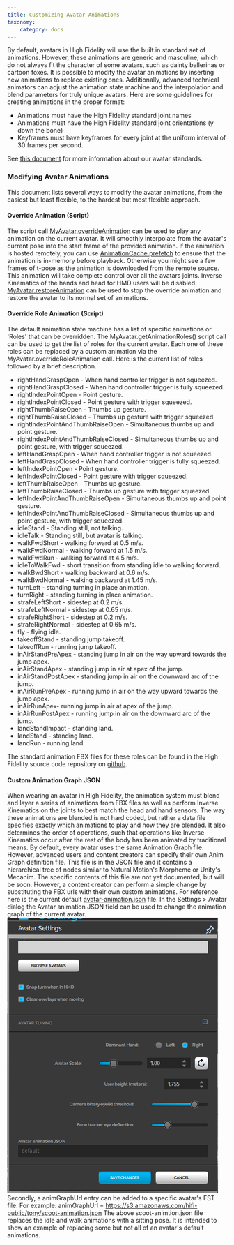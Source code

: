 ```yaml
---
title: Customizing Avatar Animations
taxonomy:
    category: docs
---
```


By default, avatars in High Fidelity will use the built in standard set of animations. However, these animations are generic and masculine, which do not always fit the character of some avatars, such as dainty ballerinas or cartoon foxes. It is possible to modify the avatar animations by inserting new animations to replace existing ones. Additionally, advanced technical animators can adjust the animation state machine and the interpolation and blend parameters for truly unique avatars.
Here are some guidelines for creating animations in the proper format:
+ Animations must have the High Fidelity standard joint names
+ Animations must have the High Fidelity standard joint orientations (y down the bone) 
+ Keyframes must have keyframes for every joint at the uniform interval of 30 frames per second.

See [this document](https://docs.highfidelity.com/create-and-explore/avatars/avatar-standards) for more information about our avatar standards. 

### Modifying Avatar Animations

This document lists several ways to modify the avatar animations, from the easiest but least flexible, to the hardest but most flexible approach. 

#### Override Animation (Script)

The script call [MyAvatar.overrideAnimation](https://docs.highfidelity.com/api-reference/namespaces/myavatar#.overrideAnimation) can be used to play any animation on the current avatar. It will smoothly interpolate from the avatar's current pose into the start frame of the provided animation.
If the animation is hosted remotely, you can use [AnimationCache.prefetch](https://docs.highfidelity.com/api-reference/namespaces/animationcache#.prefetch) to ensure that the animation is in-memory before playback. Otherwise you might see a few frames of t-pose as the animation is downloaded from the remote source.
This animation will take complete control over all the avatars joints. Inverse Kinematics of the hands and head for HMD users will be disabled.
[MyAvatar.restoreAnimation](https://docs.highfidelity.com/api-reference/namespaces/myavatar#.restoreAnimation) can be used to stop the override animation and restore the avatar to its normal set of animations.

#### Override Role Animation (Script)

The default animation state machine has a list of specific animations or 'Roles' that can be overridden. The MyAvatar.getAnimationRoles() script call can be used to get the list of roles for the current avatar. Each one of these roles can be replaced by a custom animation via the MyAvatar.overrideRoleAnimation call. 
Here is the current list of roles followed by a brief description.
+ rightHandGraspOpen - When hand controller trigger is not squeezed.
+ rightHandGraspClosed - When hand controller trigger is fully squeezed.
+ rightIndexPointOpen - Point gesture.
+ rightIndexPointClosed - Point gesture with trigger squeezed.
+ rightThumbRaiseOpen - Thumbs up gesture.
+ rightThumbRaiseClosed - Thumbs up gesture with trigger squeezed.
+ rightIndexPointAndThumbRaiseOpen - Simultaneous thumbs up and point gesture.
+ rightIndexPointAndThumbRaiseClosed - Simultaneous thumbs up and point gesture, with trigger squeezed.
+ leftHandGraspOpen - When hand controller trigger is not squeezed.
+ leftHandGraspClosed - When hand controller trigger is fully squeezed.
+ leftIndexPointOpen - Point gesture.
+ leftIndexPointClosed - Point gesture with trigger squeezed.
+ leftThumbRaiseOpen - Thumbs up gesture.
+ leftThumbRaiseClosed - Thumbs up gesture with trigger squeezed.
+ leftIndexPointAndThumbRaiseOpen - Simultaneous thumbs up and point gesture.
+ leftIndexPointAndThumbRaiseClosed - Simultaneous thumbs up and point gesture, with trigger squeezed.
+ idleStand - Standing still, not talking.
+ idleTalk - Standing still, but avatar is talking.
+ walkFwdShort - walking forward at 0.5 m/s.
+ walkFwdNormal - walking forward at 1.5 m/s.
+ walkFwdRun - walking forward at 4.5 m/s.
+ idleToWalkFwd - short transition from standing idle to walking forward.
+ walkBwdShort - walking backward at 0.6 m/s.
+ walkBwdNormal - walking backward at 1.45 m/s.
+ turnLeft - standing turning in place animation.
+ turnRight - standing turning in place animation.
+ strafeLeftShort - sidestep at 0.2 m/s.
+ strafeLeftNormal - sidestep at 0.65 m/s.
+ strafeRightShort - sidestep at 0.2 m/s.
+ strafeRightNormal - sidestep at 0.65 m/s.
+ fly - flying idle.
+ takeoffStand - standing jump takeoff.
+ takeoffRun - running jump takeoff.
+ inAirStandPreApex - standing jump in air on the way upward towards the jump apex.
+ inAirStandApex - standing jump in air at apex of the jump.
+ inAirStandPostApex - standing jump in air on the downward arc of the jump.
+ inAirRunPreApex - running jump in air on the way upward towards the jump apex.
+ inAirRunApex- running jump in air at apex of the jump.
+ inAirRunPostApex - running jump in air on the downward arc of the jump.
+ landStandImpact - standing land.
+ landStand - standing land.
+ landRun - running land.

The standard animation FBX files for these roles can be found in the High Fidelity source code repository on [github](https://github.com/highfidelity/hifi/tree/master/interface/resources/avatar/animations).

#### Custom Animation Graph JSON

When wearing an avatar in High Fidelity, the animation system must blend and layer a series of animations from FBX files as well as perform Inverse Kinematics on the joints to best match the head and hand sensors. The way these animations are blended is not hard coded, but rather a data file specifies exactly which animations to play and how they are blended. It also determines the order of operations, such that operations like Inverse Kinematics occur after the rest of the body has been animated by traditional means. By default, every avatar uses the same Animation Graph file. However, advanced users and content creators can specify their own Anim Graph definition file.
This file is in the JSON file and it contains a hierarchical tree of nodes similar to Natural Motion's Morpheme or Unity's Mecanim.
The specific contents of this file are not yet documented, but will be soon. However, a content creator can perform a simple change by substituting the FBX urls with their own custom animations.
For reference here is the current default [avatar-animation.json](https://github.com/highfidelity/hifi/blob/master/interface/resources/avatar/avatar-animation.json) file. 
In the Settings > Avatar dialog the Avatar animation JSON field can be used to change the animation graph of the current avatar. ![](avatar-animation-json.png)
Secondly, a animGraphUrl entry can be added to a specific avatar's FST file. For example:
    animGraphUrl = https://s3.amazonaws.com/hifi-public/tony/scoot-animation.json
The above scoot-animtion.json file replaces the idle and walk animations with a sitting pose. It is intended to show an example of replacing some but not all of an avatar's default animations.